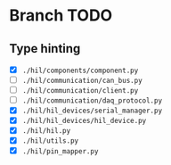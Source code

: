 # Branch TODO
## Type hinting
- [x] `./hil/components/component.py`
- [ ] `./hil/communication/can_bus.py`
- [ ] `./hil/communication/client.py`
- [ ] `./hil/communication/daq_protocol.py`
- [x] `./hil/hil_devices/serial_manager.py`
- [x] `./hil/hil_devices/hil_device.py`
- [x] `./hil/hil.py`
- [x] `./hil/utils.py`
- [x] `./hil/pin_mapper.py`
